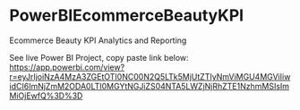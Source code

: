# PowerBIEcommerceBeautyKPI
Ecommerce Beauty KPI Analytics and Reporting


See live Power BI Project, copy paste link below:
https://app.powerbi.com/view?r=eyJrIjoiNzA4MzA3ZGEtOTI0NC00N2Q5LTk5MjUtZTIyNmViMGU4MGViIiwidCI6ImNjZmM2ODA0LTI0MGYtNGJiZS04NTA5LWZjNjRhZTE1NzhmMSIsImMiOjEwfQ%3D%3D
